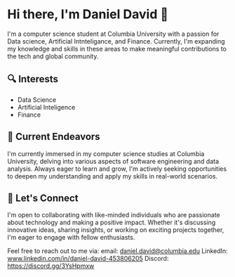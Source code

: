 # Hi there, I'm Daniel David 👋

I'm a computer science student at Columbia University with a passion for Data science, Artificial Intnteligance, and Finance. Currently, I'm expanding my knowledge and skills in these areas to make meaningful contributions to the tech and global community. 

## 🔍 Interests    
   
- Data Science
- Artificial Inteligence 
- Finance 
  
## 🌱 Current Endeavors   

I'm currently immersed in my computer science studies at Columbia University, delving into various aspects of software engineering and data analysis. Always eager to learn and grow, I'm actively seeking opportunities to deepen my understanding and apply my skills in real-world scenarios.

## 💬 Let's Connect 

I'm open to collaborating with like-minded individuals who are passionate about technology and making a positive impact. Whether it's discussing innovative ideas, sharing insights, or working on exciting projects together, I'm eager to engage with fellow enthusiasts.

Feel free to reach out to me via:
email: daniel.david@columbia.edu
LinkedIn: www.linkedin.com/in/daniel-david-453806205
Discord: https://discord.gg/3YsHpmxw

 
